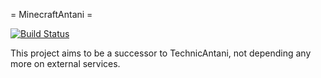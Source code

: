 = MinecraftAntani =

[![Build Status](https://build.admiral0.it/buildStatus/icon?job=MinecraftAntani)](https://build.admiral0.it/job/MinecraftAntani/)

This project aims to be a successor to TechnicAntani, not depending any more on 
external services.